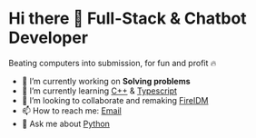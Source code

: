 # Hi there 👋 Full-Stack & Chatbot Developer
<p>Beating computers into submission, for fun and profit 🔥</p>

- 🔭 I’m currently working on <b>Solving problems</b>
- 🌱 I’m currently learning <a href='https://www.cplusplus.com/'>C++</a> & <a href='https://www.typescriptlang.org/'>Typescript</a>
- 👯 I’m looking to collaborate and remaking <a href='https://github.com/fideledev/FireDM'>FireIDM</a>
- 📫 How to reach me: <a href='mailto:itfidele@gmail.com'>Email</a>
- 💬 Ask me about <a href='https://www.python.org/' target='_blank'>Python</a>
